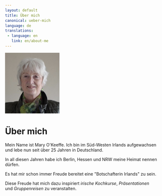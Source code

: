 ```yaml
---
layout: default
title: Über mich
canonical: ueber-mich
language: de
translations:
 - language: en
   link: en/about-me
---
```

<img class="floatright" width="180" height="200" src="img/mary-2.jpg">

# Über mich

Mein Name ist Mary O'Keeffe. Ich bin im Süd-Westen Irlands aufgewachsen und lebe
nun seit über 25 Jahren in Deutschland.

In all diesen Jahren habe ich Berlin, Hessen und NRW meine Heimat nennen dürfen.

Es hat mir schon immer Freude bereitet eine "Botschafterin Irlands" zu sein.

Diese Freude hat mich dazu inspiriert *irische Kochkurse*, *Präsentationen* und
*Gruppenreisen* zu veranstalten.
